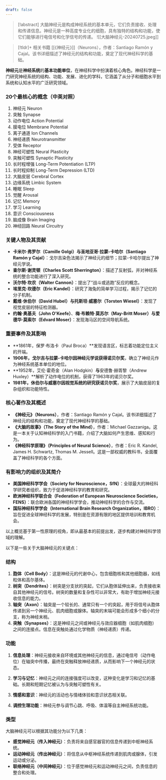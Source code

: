 ```yaml
---
draft: false
---
```

> [!abstract]
> 大脑神经元是构成神经系统的基本单元，它们负责接收、处理和传递信息。神经元是一种高度专业化的细胞，具有独特的结构和功能，使它们能够进行电信号和化学信号的传递。
> ![[大脑神经元-20240725.jpeg]]

> [!tldr]+ 相关书籍
> [[《神经元》]]（Neurons），作者：Santiago Ramón y Cajal。该书详细描述了神经元的结构和功能，奠定了现代神经科学的基础。

**神经元**是**神经系统**的**基本功能单位**，在神经科学中扮演着核心角色。神经科学是一门研究神经系统的结构、功能、发展、进化的学科，它涵盖了从分子和细胞水平到系统和认知水平的广泛研究领域。

### 20个最核心的概念（中英对照）

1. 神经元 Neuron
2. 突触 Synapse
3. 动作电位 Action Potential
4. 膜电位 Membrane Potential
5. 离子通道 Ion Channels
6. 神经递质 Neurotransmitter
7. 受体 Receptor
8. 神经可塑性 Neural Plasticity
9. 突触可塑性 Synaptic Plasticity
10. 长时程增强 Long-Term Potentiation (LTP)
11. 长时程抑制 Long-Term Depression (LTD)
12. 大脑皮层 Cerebral Cortex
13. 边缘系统 Limbic System
14. 睡眠 Sleep
15. 觉醒 Arousal
16. 记忆 Memory
17. 学习 Learning
18. 意识 Consciousness
19. 脑成像 Brain Imaging
20. 神经回路 Neural Circuitry

### 关键人物及其贡献

- **卡米尔·弗罗尔（Camille Golgi）**与**圣地亚哥·拉蒙-卡哈尔（Santiago Ramón y Cajal）**：戈尔吉染色法揭示了神经元的细节；拉蒙-卡哈尔提出了神经元学说。
- **查尔斯·谢灵顿（Charles Scott Sherrington）**：描述了反射弧，并对神经系统的整合功能进行了深入研究。
- **沃尔特·坎农（Walter Cannon）**：提出了“战斗或逃跑”反应的概念。
- **埃里克·坎德尔（Eric Kandel）**：研究了海兔的简单学习过程，揭示了记忆的分子机制。
- **戴维·休伯尔（David Hubel）**与**托斯坦·威塞尔（Torsten Wiesel）**：发现了视觉皮层的特征检测器。
- **约翰·奥基夫（John O'Keefe）**、**梅·布赖特·莫苏尔（May-Britt Moser）**与**爱德华·莫索尔（Edvard Moser）**：发现海马区的空间导航系统。

### 重要事件及其影响

- **1861年，保罗·布洛卡（Paul Broca）**发现语言区，标志着功能定位主义的开端。
- **1906年，戈尔吉与拉蒙-卡哈尔因神经元学说获得诺贝尔奖**，确立了神经元作为神经系统基本单位的地位。
- **1952年，艾伦·霍奇金（Alan Hodgkin）**与**安德鲁·赫胥黎（Andrew Huxley）**解析了动作电位的机制，获得了1963年的诺贝尔奖。
- **1981年，休伯尔与威塞尔因视觉系统的研究获诺贝尔奖**，展示了大脑皮层的复杂组织和功能特性。

### 核心著作及其概述

- **《神经元》（Neurons）**，作者：Santiago Ramón y Cajal。该书详细描述了神经元的结构和功能，奠定了现代神经科学的基础。
- **《大脑的故事》（The Story of the Mind）**，作者：Michael Gazzaniga。这是一本关于认知神经科学的入门书籍，介绍了大脑如何产生思维、感知和行为。
- **《神经科学原理》（Principles of Neural Science）**，作者：Eric R. Kandel, James H. Schwartz, Thomas M. Jessell。这是一部权威的教科书，全面覆盖了神经科学的各个方面。

### 有影响力的组织及其简介

- **美国神经科学学会（Society for Neuroscience，SfN）**：全球最大的神经科学研究者组织，致力于促进神经科学的教育和研究。
- **欧洲神经科学联合会（Federation of European Neuroscience Societies，FENS）**：联合欧洲各国的神经科学学会，推动神经科学的合作与交流。
- **国际神经科学学会（International Brain Research Organization，IBRO）**：旨在促进全球神经科学的发展，特别是在资源有限的地区提供培训和教育机会。

以上概览基于第一性原理的视角，即从最基本的前提出发，逐步构建对神经科学领域的理解。



以下是一些关于大脑神经元的关键点：
### 结构
1. **胞体（Cell Body）**：这是神经元的代谢中心，包含细胞核和其他细胞器，如线粒体和高尔基体。
2. **树突（Dendrites）**：树突是分支状的突起，它们从胞体延伸出来，负责接收来自其他神经元的信号。树突的数量和复杂性可以非常大，有助于增加神经元接收信息的能力。
3. **轴突（Axon）**：轴突是一个较长的、通常只有一个的突起，用于将信号从胞体传递到另一个神经元、肌肉细胞或腺体。轴突的末端可能会形成多个细小的分支，称为神经末梢。
4. **突触（Synapses）**：这是神经元之间或神经元与效应器细胞（如肌肉细胞）之间的连接点。信息在突触处通过化学物质（神经递质）传递。
### 功能

1. **信息处理**：神经元接收来自环境或其他神经元的信息，通过电信号（动作电位）在轴突中传播，最终在突触释放神经递质，从而影响下一个神经元的状态。
    
2. **学习与记忆**：神经元之间的连接强度可以改变，这种变化是学习和记忆的基础。长期和短期记忆被认为与突触可塑性有关。
    
3. **情感和意识**：神经元的活动也与情绪体验和意识状态相关联。
    
4. **调控生理功能**：神经元参与调节心跳、呼吸、体温等自主神经系统功能。
    

### 类型

大脑神经元可以根据其功能分为以下几类：

- **感觉神经元（传入神经元）**：负责将来自感官器官的信息传递到中枢神经系统。
- **运动神经元（传出神经元）**：将信息从中枢神经系统传递到肌肉或腺体，引发运动或分泌。
- **联络神经元（中间神经元）**：位于感觉神经元和运动神经元之间，负责信息的整合和处理。